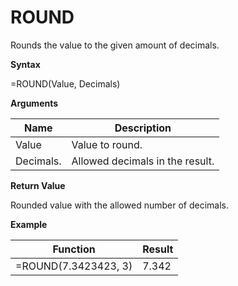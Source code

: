 # ROUND

Rounds the value to the given amount of decimals.

**Syntax**

=ROUND(Value, Decimals)

**Arguments**

| Name      | Description                     |
|-----------|---------------------------------|
| Value     | Value to round.                 |
| Decimals. | Allowed decimals in the result. |

**Return Value**

Rounded value with the allowed number of decimals.

**Example**

| Function             | Result |
|----------------------|--------|
| =ROUND(7.3423423, 3) | 7.342  |
